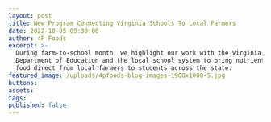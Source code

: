 ```yaml
---
layout: post
title: New Program Connecting Virginia Schools To Local Farmers
date: 2022-10-05 09:30:00
author: 4P Foods
excerpt: >-
  During farm-to-school month, we highlight our work with the Virginia
  Department of Education and the local school system to bring nutrient-dense
  food direct from local farmers to students across the state.
featured_image: /uploads/4pfoods-blog-images-1900x1000-5.jpg
buttons:
assets:
tags:
published: false
---
```

<div class="editable"></div>